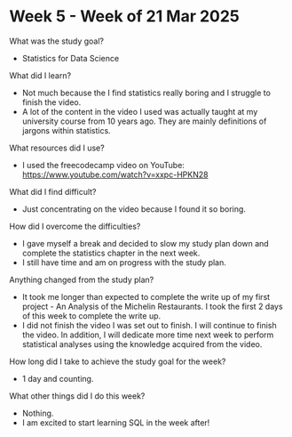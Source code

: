 # Week 5 - Week of 21 Mar 2025

What was the study goal?
- Statistics for Data Science

What did I learn?
- Not much because the I find statistics really boring and I struggle to finish the video.
- A lot of the content in the video I used was actually taught at my university course from 10 years ago. They are mainly definitions of jargons within statistics. 

What resources did I use?
- I used the freecodecamp video on YouTube: https://www.youtube.com/watch?v=xxpc-HPKN28

What did I find difficult?
- Just concentrating on the video because I found it so boring. 

How did I overcome the difficulties?
-  I gave myself a break and decided to slow my study plan down and complete the statistics chapter in the next week.
-  I still have time and am on progress with the study plan. 

Anything changed from the study plan?
- It took me longer than expected to complete the write up of my first project - An Analysis of the Michelin Restaurants. I took the first 2 days of this week to complete the write up.
- I did not finish the video I was set out to finish. I will continue to finish the video. In addition, I will dedicate more time next week to perform statistical analyses using the knowledge acquired from the video. 

How long did I take to achieve the study goal for the week?
- 1 day and counting.  

What other things did I do this week?
- Nothing.
- I am excited to start learning SQL in the week after!
